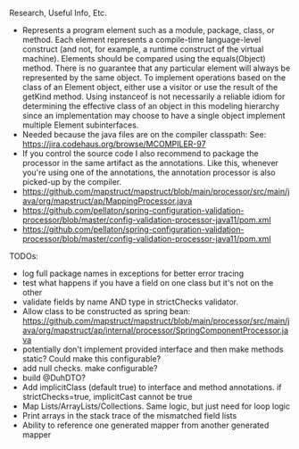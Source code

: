Research, Useful Info, Etc.
- Represents a program element such as a module, package, class, or method. Each element represents a compile-time language-level construct (and not, for example, a runtime construct of the virtual machine).
Elements should be compared using the equals(Object) method. There is no guarantee that any particular element will always be represented by the same object.
To implement operations based on the class of an Element object, either use a visitor or use the result of the getKind method. Using instanceof is not necessarily a reliable idiom for determining the effective class of an object in this modeling hierarchy since an implementation may choose to have a single object implement multiple Element subinterfaces.
- Needed because the java files are on the compiler classpath: See: https://jira.codehaus.org/browse/MCOMPILER-97
- If you control the source code I also recommend to package the processor in the same artifact as the annotations. Like this, whenever you're using one of the annotations, the annotation processor is also picked-up by the compiler.
- https://github.com/mapstruct/mapstruct/blob/main/processor/src/main/java/org/mapstruct/ap/MappingProcessor.java
- https://github.com/pellaton/spring-configuration-validation-processor/blob/master/config-validation-processor-java11/pom.xml
- https://github.com/pellaton/spring-configuration-validation-processor/blob/master/config-validation-processor-java11/pom.xml

TODOs: 
- log full package names in exceptions for better error tracing
- test what happens if you have a field on one class but it's not on the other
- validate fields by name AND type in strictChecks validator.
- Allow class to be constructed as spring bean: https://github.com/mapstruct/mapstruct/blob/main/processor/src/main/java/org/mapstruct/ap/internal/processor/SpringComponentProcessor.java
- potentially don't implement provided interface and then make methods static? Could make this configurable? 
- add null checks. make configurable? 
- build @DuhDTO?
- Add implicitClass (default true) to interface and method annotations. if strictChecks=true, implicitCast cannot be true
- Map Lists/ArrayLists/Collections. Same logic, but just need for loop logic
- Print arrays in the stack trace of the mismatched field lists
- Ability to reference one generated mapper from another generated mapper
